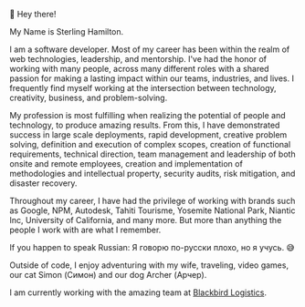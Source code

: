 👋 Hey there!

My Name is Sterling Hamilton.

I am a software developer. Most of my career has been within the realm of web technologies, leadership, and mentorship. I've had the honor of working with many people, across many different roles with a shared passion for making a lasting impact within our teams, industries, and lives. I frequently find myself working at the intersection between technology, creativity, business, and problem-solving.

My profession is most fulfilling when realizing the potential of people and technology, to produce amazing results. From this, I have demonstrated success in large scale deployments, rapid development, creative problem solving, definition and execution of complex scopes, creation of functional requirements, technical direction, team management and leadership of both onsite and remote employees, creation and implementation of methodologies and intellectual property, security audits, risk mitigation, and disaster recovery.

Throughout my career, I have had the privilege of working with brands such as Google, NPM, Autodesk, Tahiti Tourisme, Yosemite National Park, Niantic Inc, University of California, and many more. But more than anything the people I work with are what I remember.

If you happen to speak Russian: Я говорю по-русски плохо, но я учусь. 😅

Outside of code, I enjoy adventuring with my wife, traveling, video games, our cat Simon (Симон) and our dog Archer (Арчер).

I am currently working with the amazing team at [Blackbird Logistics](https://myblackbird.com/).
